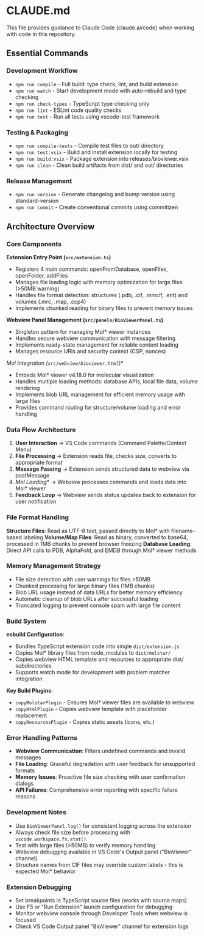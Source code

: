 # CLAUDE.md

This file provides guidance to Claude Code (claude.ai/code) when working with code in this repository.

## Essential Commands

### Development Workflow
- `npm run compile` - Full build: type check, lint, and build extension
- `npm run watch` - Start development mode with auto-rebuild and type checking
- `npm run check-types` - TypeScript type checking only
- `npm run lint` - ESLint code quality checks
- `npm run test` - Run all tests using vscode-test framework

### Testing & Packaging
- `npm run compile-tests` - Compile test files to out/ directory
- `npm run test:vsix` - Build and install extension locally for testing
- `npm run build:vsix` - Package extension into releases/bioviewer.vsix
- `npm run clean` - Clean build artifacts from dist/ and out/ directories

### Release Management
- `npm run version` - Generate changelog and bump version using standard-version
- `npm run commit` - Create conventional commits using commitizen

## Architecture Overview

### Core Components

**Extension Entry Point (`src/extension.ts`)**
- Registers 4 main commands: openFromDatabase, openFiles, openFolder, addFiles
- Manages file loading logic with memory optimization for large files (>50MB warning)
- Handles file format detection: structures (.pdb, .cif, .mmcif, .ent) and volumes (.mrc, .map, .ccp4)
- Implements chunked reading for binary files to prevent memory issues

**Webview Panel Management (`src/panels/BioViewerPanel.ts`)**
- Singleton pattern for managing Mol* viewer instances
- Handles secure webview communication with message filtering
- Implements ready-state management for reliable content loading
- Manages resource URIs and security context (CSP, nonces)

**Mol* Integration (`src/webview/bioviewer.html`)**
- Embeds Mol* viewer v4.18.0 for molecular visualization
- Handles multiple loading methods: database APIs, local file data, volume rendering
- Implements blob URL management for efficient memory usage with large files
- Provides command routing for structure/volume loading and error handling

### Data Flow Architecture

1. **User Interaction** → VS Code commands (Command Palette/Context Menu)
2. **File Processing** → Extension reads file, checks size, converts to appropriate format
3. **Message Passing** → Extension sends structured data to webview via postMessage
4. **Mol* Loading** → Webview processes commands and loads data into Mol* viewer
5. **Feedback Loop** → Webview sends status updates back to extension for user notification

### File Format Handling

**Structure Files**: Read as UTF-8 text, passed directly to Mol* with filename-based labeling
**Volume/Map Files**: Read as binary, converted to base64, processed in 1MB chunks to prevent browser freezing
**Database Loading**: Direct API calls to PDB, AlphaFold, and EMDB through Mol* viewer methods

### Memory Management Strategy

- File size detection with user warnings for files >50MB
- Chunked processing for large binary files (1MB chunks)
- Blob URL usage instead of data URLs for better memory efficiency
- Automatic cleanup of blob URLs after successful loading
- Truncated logging to prevent console spam with large file content

### Build System

**esbuild Configuration**: 
- Bundles TypeScript extension code into single `dist/extension.js`
- Copies Mol* library files from node_modules to `dist/molstar/`
- Copies webview HTML template and resources to appropriate dist/ subdirectories
- Supports watch mode for development with problem matcher integration

**Key Build Plugins**:
- `copyMolstarPlugin` - Ensures Mol* viewer files are available to webview
- `copyHtmlPlugin` - Copies webview template with placeholder replacement
- `copyResourcesPlugin` - Copies static assets (icons, etc.)

### Error Handling Patterns

- **Webview Communication**: Filters undefined commands and invalid messages
- **File Loading**: Graceful degradation with user feedback for unsupported formats
- **Memory Issues**: Proactive file size checking with user confirmation dialogs
- **API Failures**: Comprehensive error reporting with specific failure reasons

### Development Notes

- Use `BioViewerPanel.log()` for consistent logging across the extension
- Always check file size before processing with `vscode.workspace.fs.stat()`
- Test with large files (>50MB) to verify memory handling
- Webview debugging available in VS Code's Output panel ("BioViewer" channel)
- Structure names from CIF files may override custom labels - this is expected Mol* behavior

### Extension Debugging

- Set breakpoints in TypeScript source files (works with source maps)
- Use F5 or "Run Extension" launch configuration for debugging
- Monitor webview console through Developer Tools when webview is focused
- Check VS Code Output panel "BioViewer" channel for extension logs